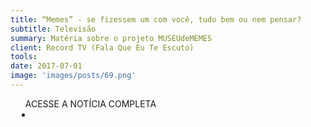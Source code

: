 ```yaml
---
title: “Memes” - se fizessem um com você, tudo bem ou nem pensar?
subtitle: Televisão
summary: Matéria sobre o projeto MUSEUdeMEMES
client: Record TV (Fala Que Eu Te Escuto)
tools: 
date: 2017-07-01
image: 'images/posts/69.png'
---
```




<div class="post__share"><ul class="share__list list-reset">ACESSE A NOTÍCIA COMPLETA<li class="share__item" style="margin-left: 10px"><a class="share__link share__facebook" style="background: #fa5657" href="https://www.facebook.com/FalaQueEuTeEscuto/videos/1406722339415714/ 
onclick=window.open(this.href, 'pop-up', 'left=20,top=20,width=500,height=500,toolbar=1,resizable=0'); return false;" title="Link" rel="nofollow"><i class="fa-solid fa-link"></i></a></li></ul></div>
<!-- <div class="gallery-box"><div class="gallery"><img src="/clipping/images/example-1.jpg" loading="lazy" alt="Project"><img src="/clipping/images/example-2.jpg" loading="lazy" alt="Project"></div><em>Gallery / <a href="https://www.freepik.com/" target="_blank">Freepic</a></em></div> -->